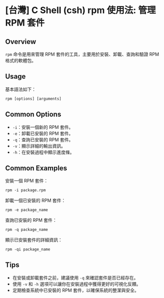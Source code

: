 # [台灣] C Shell (csh) rpm 使用法: 管理 RPM 套件

## Overview
`rpm` 命令是用來管理 RPM 套件的工具，主要用於安裝、卸載、查詢和驗證 RPM 格式的軟體包。

## Usage
基本語法如下：
```csh
rpm [options] [arguments]
```

## Common Options
- `-i`：安裝一個新的 RPM 套件。
- `-e`：卸載已安裝的 RPM 套件。
- `-q`：查詢已安裝的 RPM 套件。
- `-v`：顯示詳細的輸出資訊。
- `-h`：在安裝過程中顯示進度條。

## Common Examples
安裝一個 RPM 套件：
```csh
rpm -i package.rpm
```

卸載一個已安裝的 RPM 套件：
```csh
rpm -e package_name
```

查詢已安裝的 RPM 套件：
```csh
rpm -q package_name
```

顯示已安裝套件的詳細資訊：
```csh
rpm -qi package_name
```

## Tips
- 在安裝或卸載套件之前，建議使用 `-q` 來確認套件是否已經存在。
- 使用 `-v` 和 `-h` 選項可以讓你在安裝過程中獲得更好的可視化反饋。
- 定期檢查系統中已安裝的 RPM 套件，以確保系統的整潔與安全。